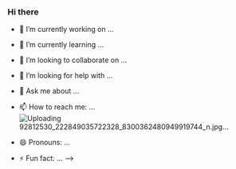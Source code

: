 ### Hi there

- 🔭 I’m currently working on ...
- 🌱 I’m currently learning ...
- 👯 I’m looking to collaborate on ...
- 🤔 I’m looking for help with ...
- 💬 Ask me about ...
- 📫 How to reach me: ...![Uploading 92812530_222849035722328_8300362480949919744_n.jpg…]()

- 😄 Pronouns: ...
- ⚡ Fun fact: ...
-->
